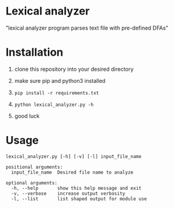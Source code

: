 Lexical analyzer
===================

"lexical analyzer program parses text file with pre-defined DFAs"

# Installation

1. clone this repository into your desired directory

2. make sure pip and python3 installed

3. ```shell script
   pip install -r requirements.txt
   ```

4. ```shell script
   python lexical_analyzer.py -h
   ```

5. good luck

# Usage
```shell script
lexical_analyzer.py [-h] [-v] [-l] input_file_name

positional arguments:
  input_file_name  Desired file name to analyze

optional arguments:
  -h, --help       show this help message and exit
  -v, --verbose    increase output verbosity
  -l, --list       list shaped output for module use

```
